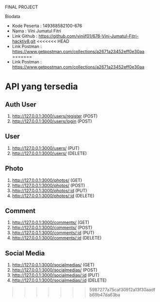 FINAL PROJECT 


Biodata 
- Kode Peserta : 149368582100-676
- Nama : Vini Jumatul Fitri 
- Link Github : https://github.com/vinijf01/676-Vini-Jumatul-Fitri-hacktiv8.git 
<<<<<<< HEAD
- Link Postman : https://www.getpostman.com/collections/a2671a23452eff0e30aa
=======
- Link Postman : https://www.getpostman.com/collections/a2671a23452eff0e30aa

# API yang tersedia
## Auth User
1. http://127.0.0.1:3000/users/register (POST)
2. http://127.0.0.1:3000/users/login (POST)

## User 
1. http://127.0.0.1:3000/users/ (PUT)
2. http://127.0.0.1:3000/users/ (DELETE)

## Photo
1. http://127.0.0.1:3000/photos/ (GET)
2. http://127.0.0.1:3000/photos/ (POST)
3. http://127.0.0.1:3000/photos/:id (PUT)
4. http://127.0.0.1:3000/photos/:id (DELETE)

## Comment
1. http://127.0.0.1:3000/comments/ (GET)
2. http://127.0.0.1:3000/comments/ (POST)
3. http://127.0.0.1:3000/comments/:id (PUT)
4. http://127.0.0.1:3000/comments/:id (DELETE)

## Social Media
1. http://127.0.0.1:3000/socialmedias/ (GET)
2. http://127.0.0.1:3000/socialmedias/ (POST)
3. http://127.0.0.1:3000/socialmedias/:id (PUT)
4. http://127.0.0.1:3000/socialmedias/:id (DELETE)

>>>>>>> 5987277a75caf30912a13f30aadfb69b47da63ba
